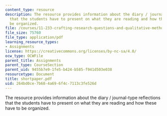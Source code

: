 ```yaml
---
content_type: resource
description: The resource provides information about the diary / journal-type reflections
  that the students have to present on what they are reading and how these have to
  be organized.
file: /courses/11-233-crafting-research-questions-and-qualitative-methodology-fall-2005/264bd0ce7b684a696f4c7113c3fe526d_shortpaper.pdf
file_size: 75760
file_type: application/pdf
learning_resource_types:
- Assignments
license: https://creativecommons.org/licenses/by-nc-sa/4.0/
ocw_type: OCWFile
parent_title: Assignments
parent_type: CourseSection
parent_uid: 9455b7e9-1fe5-b424-b585-f941d503e038
resourcetype: Document
title: shortpaper.pdf
uid: 264bd0ce-7b68-4a69-6f4c-7113c3fe526d
---
```

The resource provides information about the diary / journal-type reflections that the students have to present on what they are reading and how these have to be organized.